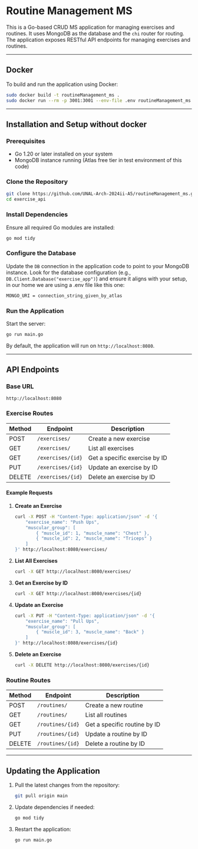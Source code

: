 

# Routine Management MS

This is a Go-based CRUD MS application for managing exercises and routines. It uses MongoDB as the database and the `chi` router for routing. The application exposes RESTful API endpoints for managing exercises and routines.

---

## Docker

To build and run the application using Docker:

```bash
sudo docker build -t routineManagement_ms .
sudo docker run --rm -p 3001:3001 --env-file .env routineManagement_ms
```

---



## Installation and Setup without docker

### Prerequisites
- Go 1.20 or later installed on your system
- MongoDB instance running (Atlas free tier in test environment of this code)

### Clone the Repository
```bash
git clone https://github.com/UNAL-Arch-2024ii-A5/routineManagement_ms.git
cd exercise_api
```

### Install Dependencies
Ensure all required Go modules are installed:
```bash
go mod tidy
```

### Configure the Database
Update the `DB` connection in the application code to point to your MongoDB instance. Look for the database configuration (e.g., `DB.Client.Database("exercise_app")`) and ensure it aligns with your setup, in our home we are using a .env file like this one:
```bash
MONGO_URI = connection_string_given_by_atlas
```

### Run the Application
Start the server:
```bash
go run main.go
```
By default, the application will run on `http://localhost:8080`.

---

## API Endpoints

### Base URL
`http://localhost:8080`

### Exercise Routes
| Method | Endpoint       | Description                |
|--------|----------------|----------------------------|
| POST   | `/exercises/`  | Create a new exercise      |
| GET    | `/exercises/`  | List all exercises         |
| GET    | `/exercises/{id}` | Get a specific exercise by ID |
| PUT    | `/exercises/{id}` | Update an exercise by ID   |
| DELETE | `/exercises/{id}` | Delete an exercise by ID   |

#### Example Requests
1. **Create an Exercise**
   ```bash
   curl -X POST -H "Content-Type: application/json" -d '{
       "exercise_name": "Push Ups",
       "muscular_group": [
           { "muscle_id": 1, "muscle_name": "Chest" },
           { "muscle_id": 2, "muscle_name": "Triceps" }
       ]
   }' http://localhost:8080/exercises/
   ```

2. **List All Exercises**
   ```bash
   curl -X GET http://localhost:8080/exercises/
   ```

3. **Get an Exercise by ID**
   ```bash
   curl -X GET http://localhost:8080/exercises/{id}
   ```

4. **Update an Exercise**
   ```bash
   curl -X PUT -H "Content-Type: application/json" -d '{
       "exercise_name": "Pull Ups",
       "muscular_group": [
           { "muscle_id": 3, "muscle_name": "Back" }
       ]
   }' http://localhost:8080/exercises/{id}
   ```

5. **Delete an Exercise**
   ```bash
   curl -X DELETE http://localhost:8080/exercises/{id}
   ```

### Routine Routes
| Method | Endpoint       | Description                |
|--------|----------------|----------------------------|
| POST   | `/routines/`   | Create a new routine       |
| GET    | `/routines/`   | List all routines          |
| GET    | `/routines/{id}` | Get a specific routine by ID |
| PUT    | `/routines/{id}` | Update a routine by ID    |
| DELETE | `/routines/{id}` | Delete a routine by ID    |

---

## Updating the Application
1. Pull the latest changes from the repository:
   ```bash
   git pull origin main
   ```
2. Update dependencies if needed:
   ```bash
   go mod tidy
   ```
3. Restart the application:
   ```bash
   go run main.go
   ```

